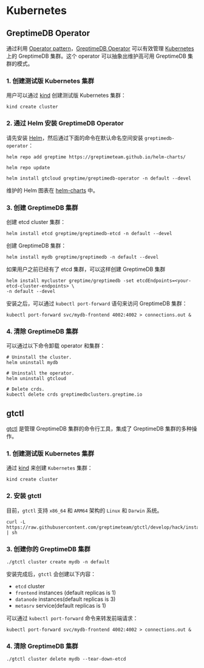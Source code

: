 # Kubernetes

## GreptimeDB Operator

通过利用 [Operator pattern](https://kubernetes.io/docs/concepts/extend-kubernetes/operator/)，[GreptimeDB Operator](https://github.com/GreptimeTeam/greptimedb-operator) 可以有效管理 [Kubernetes](https://kubernetes.io/) 上的 GreptimeDB 集群。这个 operator 可以抽象出维护高可用 GreptimeDB 集群的模式。


### 1. 创建测试版 Kubernetes 集群

用户可以通过 [kind][4] 创建测试版 Kubernetes 集群：

```shell
kind create cluster
```

### 2. 通过 Helm 安装 GreptimeDB Operator

请先安装 [Helm][5]，然后通过下面的命令在默认命名空间安装 `greptimedb-operator`：

```shell
helm repo add greptime https://greptimeteam.github.io/helm-charts/
```

```shell
helm repo update
```

```shell
helm install gtcloud greptime/greptimedb-operator -n default --devel
```

维护的 Helm 图表在 [helm-charts][6] 中。

### 3. 创建 GreptimeDB 集群

创建 etcd cluster 集群：

```shell
helm install etcd greptime/greptimedb-etcd -n default --devel
```

创建 GreptimeDB 集群：

```shell
helm install mydb greptime/greptimedb -n default --devel
```

如果用户之前已经有了 etcd 集群，可以这样创建 GreptimeDB 集群

```shell
helm install mycluster greptime/greptimedb -set etcdEndpoints=<your-etcd-cluster-endpoints> \
-n default --devel
```

安装之后，可以通过 `kubectl port-forward` 语句来访问 GreptimeDB 集群：

```shell
kubectl port-forward svc/mydb-frontend 4002:4002 > connections.out &
```


### 4. 清除 GreptimeDB 集群

可以通过以下命令卸载 operator 和集群：

```shell
# Uninstall the cluster.
helm uninstall mydb
```

```shell
# Uninstall the operator.
helm uninstall gtcloud
```

```shell
# Delete crds.
kubectl delete crds greptimedbclusters.greptime.io
```

[1]: <https://github.com/GreptimeTeam/greptimedb-operator>
[2]: <https://kubernetes.io/>
[3]: <https://kubernetes.io/docs/concepts/extend-kubernetes/operator/>
[4]: <https://kind.sigs.k8s.io/docs/user/quick-start/>
[5]: <https://helm.sh/docs/intro/install/>
[6]: <https://github.com/GreptimeTeam/helm-charts>

## gtctl

[gtctl][1] 是管理 GreptimeDB 集群的命令行工具，集成了 GreptimeDB 集群的多种操作。

### 1. 创建测试版 Kubernetes 集群

通过 [kind][4] 来创建 `Kubernetes` 集群：

```shell
kind create cluster
```

### 2. 安装 gtctl

目前，`gtctl` 支持 `x86_64` 和 `ARM64` 架构的 `Linux` 和 `Darwin` 系统。

```shell
curl -L https://raw.githubusercontent.com/greptimeteam/gtctl/develop/hack/install.sh | sh
```

### 3. 创建你的 GreptimeDB 集群

```shell
./gtctl cluster create mydb -n default
```

安装完成后，`gtctl` 会创建以下内容：

- `etcd` cluster
- `frontend` instances (default replicas is 1)
- `datanode` instances(default replicas is 3)
- `metasrv` service(default replicas is 1)

可以通过 `kubectl port-forward` 命令来转发前端请求：

```shell
kubectl port-forward svc/mydb-frontend 4002:4002 > connections.out &
```

### 4. 清除 GreptimeDB 集群

```shell
./gtctl cluster delete mydb --tear-down-etcd
```

[1]: <https://github.com/GreptimeTeam/gtctl>
[2]: <https://kind.sigs.k8s.io/docs/user/quick-start/>
